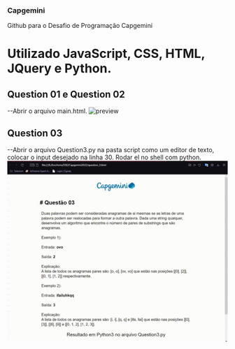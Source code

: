 ### Capgemini
Github para o Desafio de Programação Capgemini

# Utilizado JavaScript, CSS, HTML, JQuery e Python.

## Question 01 e Question 02
--Abrir o arquivo main.html.
![preview](https://github.com/Monty-Gabriel/Capgemini/blob/main/preview/Capgemini_1.gif)

## Question 03
--Abrir o arquivo Question3.py na pasta script como um editor de texto, colocar o input desejado na linha 30. Rodar el no shell com python.
![preview](https://github.com/Monty-Gabriel/Capgemini/blob/main/preview/Capgemini_2.gif)
